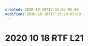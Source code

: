 ```yaml
---
created: 2020-10-18T17:15:03-05:00
modified: 2020-10-18T17:15:29-05:00
---
```


# 2020 10 18 RTF L21